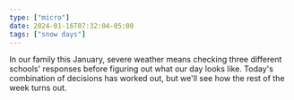 ```yaml
---
type: ["micro"]
date: 2024-01-16T07:32:04-05:00
tags: ["snow days"]
---
```

In our family this January, severe weather means checking three different schools' responses before figuring out what our day looks like. Today's combination of decisions has worked out, but we'll see how the rest of the week turns out.
